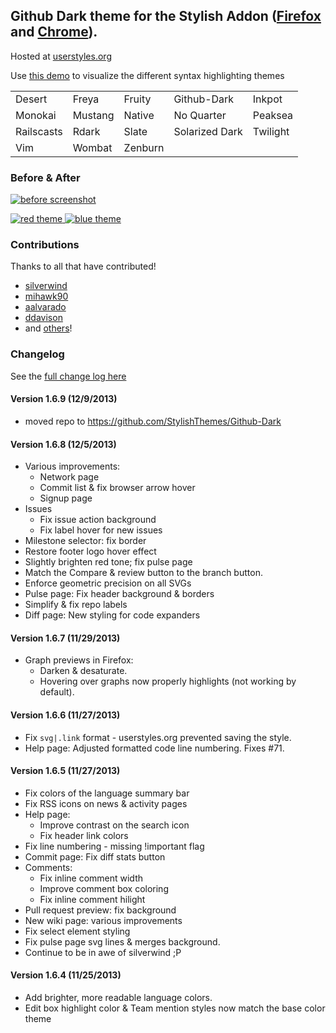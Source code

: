 ## Github Dark theme for the Stylish Addon ([Firefox](https://addons.mozilla.org/en-US/firefox/addon/2108/) and [Chrome](https://chrome.google.com/extensions/detail/fjnbnpbmkenffdnngjfgmeleoegfcffe)).

Hosted at [userstyles.org](http://userstyles.org/styles/37035)

Use [this demo](http://StylishThemes.github.io/Github-Dark/) to visualize the different syntax highlighting themes

<table>
  <tr><td>Desert</td>     <td>Freya</td>   <td>Fruity</td>  <td>Github-Dark</td>    <td>Inkpot</td></tr>
  <tr><td>Monokai</td>    <td>Mustang</td> <td>Native</td>  <td>No Quarter</td>     <td>Peaksea</td></tr>
  <tr><td>Railscasts</td> <td>Rdark</td>   <td>Slate</td>   <td>Solarized Dark</td> <td>Twilight</td></tr>
  <tr><td>Vim</td>        <td>Wombat</td>  <td>Zenburn</td> <td></td>               <td></td></tr>
</table>

### Before & After

 [ ![before screenshot](https://raw.github.com/StylishThemes/Github-Dark/master/images/before_th.png) ](https://raw.github.com/StylishThemes/Github-Dark/master/images/before.png)

 [ ![red theme](https://raw.github.com/StylishThemes/Github-Dark/master/images/after_red_th.png) ](https://raw.github.com/StylishThemes/Github-Dark/master/images/after_red.png)
 [ ![blue theme](https://raw.github.com/StylishThemes/Github-Dark/master/images/after_blue_th.png) ](https://raw.github.com/StylishThemes/Github-Dark/master/images/after_blue.png)
 
### Contributions

Thanks to all that have contributed!

* [silverwind](http://github.com/silverwind)
* [mihawk90](http://github.com/mihawk90)
* [aalvarado](http://github.com/aalvarado)
* [ddavison](http://github.com/ddavison)
* and [others](https://github.com/StylishThemes/Github-Dark/graphs/contributors)!

### **Changelog**

See the [full change log here](https://github.com/StylishThemes/Github-Dark/wiki)

#### Version 1.6.9 (12/9/2013)

* moved repo to https://github.com/StylishThemes/Github-Dark

#### Version 1.6.8 (12/5/2013)

* Various improvements:
  * Network page
  * Commit list & fix browser arrow hover
  * Signup page
* Issues
  * Fix issue action background
  * Fix label hover for new issues
* Milestone selector: fix border
* Restore footer logo hover effect
* Slightly brighten red tone; fix pulse page
* Match the Compare & review button to the branch button.
* Enforce geometric precision on all SVGs
* Pulse page: Fix header background & borders
* Simplify & fix repo labels
* Diff page: New styling for code expanders

#### Version 1.6.7 (11/29/2013)

* Graph previews in Firefox:
  * Darken & desaturate.
  * Hovering over graphs now properly highlights (not working by default).

#### Version 1.6.6 (11/27/2013)

* Fix `svg|.link` format - userstyles.org prevented saving the style.
* Help page: Adjusted formatted code line numbering. Fixes #71.

#### Version 1.6.5 (11/27/2013)

* Fix colors of the language summary bar
* Fix RSS icons on news &amp; activity pages
* Help page:
  * Improve contrast on the search icon
  * Fix header link colors
* Fix line numbering - missing !important flag
* Commit page: Fix diff stats button
* Comments:
  * Fix inline comment width
  * Improve comment box coloring
  * Fix inline comment hilight
* Pull request preview: fix background
* New wiki page: various improvements
* Fix select element styling
* Fix pulse page svg lines &amp; merges background.
* Continue to be in awe of silverwind ;P

#### Version 1.6.4 (11/25/2013)

* Add brighter, more readable language colors.
* Edit box highlight color &amp; Team mention styles now match the base color theme
